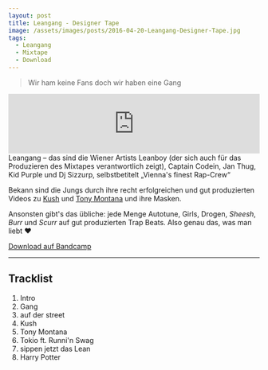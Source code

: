 ```yaml
---
layout: post
title: Leangang - Designer Tape
image: /assets/images/posts/2016-04-20-Leangang-Designer-Tape.jpg
tags:
  - Leangang
  - Mixtape
  - Download
---
```

> Wir ham keine Fans doch wir haben eine Gang

<!--more-->
<iframe class="bandcamp" style="border: 0; width: 100%; max-width: 720px; height: 120px;" src="https://bandcamp.com/EmbeddedPlayer/album=2733839327/size=large/bgcol=ffffff/linkcol=7137dc/tracklist=false/artwork=small/transparent=true/" seamless></iframe>
Leangang – das sind die Wiener Artists Leanboy (der sich auch für das Produzieren des Mixtapes verantwortlich zeigt), Captain Codein, Jan Thug, Kid Purple und Dj Sizzurp, selbstbetitelt &bdquo;Vienna's finest Rap-Crew&ldquo;

Bekann sind die Jungs durch ihre recht erfolgreichen und gut produzierten Videos zu [Kush](https://youtu.be/RJE-Xg-zLx4) und [Tony Montana](https://youtu.be/5wN-NOEtyuk) und ihre Masken.

Ansonsten gibt's das übliche: jede Menge Autotune, Girls, Drogen, *Sheesh*, *Burr* und *Scurr* auf gut produzierten Trap Beats. Also genau das, was man liebt :heart:

[Download auf Bandcamp](https://leangang.bandcamp.com/album/designer-tape)

***

## Tracklist
1. Intro
2. Gang
3. auf der street
4. Kush
5. Tony Montana
6. Tokio ft. Runni'n Swag
7. sippen jetzt das Lean
8. Harry Potter
